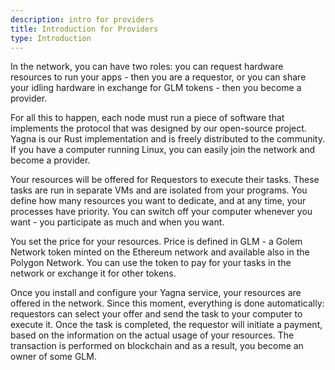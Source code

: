 ```yaml
---
description: intro for providers
title: Introduction for Providers
type: Introduction
---
```


In the network, you can have two roles: you can request hardware resources to run your apps - then you are a requestor, or you can share your idling hardware in exchange for GLM tokens - then you become a provider.

For all this to happen, each node must run a piece of software that implements the protocol that was designed by our open-source project. Yagna is our Rust implementation and is freely distributed to the community. If you have a computer running Linux, you can easily join the network and become a provider.

Your resources will be offered for Requestors to execute their tasks. These tasks are run in separate VMs and are isolated from your programs. You define how many resources you want to dedicate, and at any time, your processes have priority. You can switch off your computer whenever you want - you participate as much and when you want.

You set the price for your resources. Price is defined in GLM - a Golem Network token minted on the Ethereum network and available also in the Polygon Network. You can use the token to pay for your tasks in the network or exchange it for other tokens.

Once you install and configure your Yagna service, your resources are offered in the network. Since this moment, everything is done automatically: requestors can select your offer and send the task to your computer to execute it. Once the task is completed, the requestor will initiate a payment, based on the information on the actual usage of your resources. The transaction is performed on blockchain and as a result, you become an owner of some GLM.